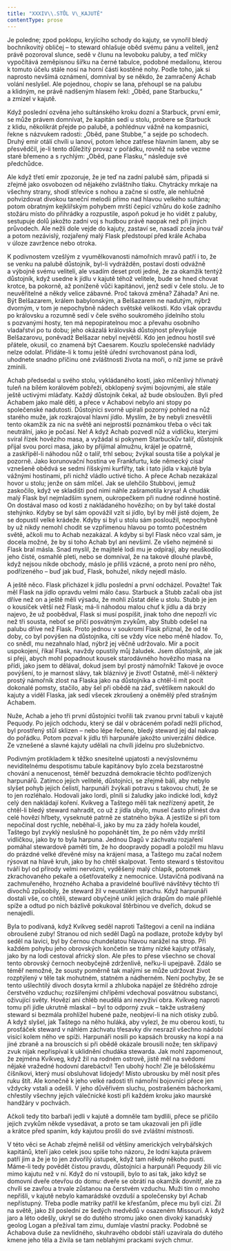 ```yaml
---
title: "XXXIV\\.STŮL V\_KAJUTĚ"
contentType: prose
---
```


Je poledne; zpod poklopu, kryjícího schody do kajuty, se vynořil bledý bochníkovitý obličej – to steward ohlašuje oběd svému pánu a veliteli, jenž právě pozoroval slunce, sedě v člunu na levoboku paluby, a teď mlčky vypočítává zeměpisnou šířku na černé tabulce, podobné medailonu, kterou k tomuto účelu stále nosí na horní části kostěné nohy. Podle toho, jak si naprosto nevšímá oznámení, domníval by se někdo, že zamračený Achab volání neslyšel. Ale pojednou, chopiv se lana, přehoupl se na palubu a klidným, ne právě nadšeným hlasem řekl: „Oběd, pane Starbucku,“ a zmizel v kajutě.

Když poslední ozvěna jeho sultánského kroku dozní a Starbuck, první emír, se může právem domnívat, že kapitán sedí u stolu, probere se Starbuck z klidu, několikrát přejde po palubě, a pohlédnuv vážně na kompasnici, řekne s názvukem radosti: „Oběd, pane Stubbe,“ a sejde po schodech. Druhý emír otálí chvíli u lanoví, potom lehce zatřese hlavním lanem, aby se přesvědčil, je-li tento důležitý provaz v pořádku, rovněž na sebe vezme staré břemeno a s rychlým: „Oběd, pane Flasku,“ následuje své předchůdce.

Ale když třetí emír zpozoruje, že je teď na zadní palubě sám, připadá si zřejmě jako osvobozen od nějakého zvláštního tlaku. Chytrácky mrkaje na všechny strany, shodí střevíce s nohou a začne si ostře, ale nehlučně pohvizdovat divokou taneční melodii přímo nad hlavou velkého sultána; potom obratným kejklířským pohybem mrští čepicí vzhůru do koše zadního stožáru místo do přihrádky a rozpustile, aspoň pokud je ho vidět z paluby, sestupuje dolů jakožto zadní voj s hudbou právě naopak než při jiných průvodech. Ale nežli dole vejde do kajuty, zastaví se, nasadí zcela jinou tvář a potom nezávislý, rozjařený malý Flask předstoupí před krále Achaba v úloze zavržence nebo otroka.

K podivnostem vzešlým z vyumělkovanosti námořních mravů patří i to, že se venku na palubě důstojník, byl-li vydrážděn, postaví dosti odvážně a výbojně svému veliteli, ale vsadím deset proti jedné, že za okamžik tentýž důstojník, když usedne k jídlu v kajutě téhož velitele, bude se hned chovat krotce, ba pokorně, až poníženě vůči kapitánovi, jenž sedí v čele stolu. Je to neuvěřitelné a někdy velice zábavné. Proč taková změna? Záhada? Ani ne. Být Belšazarem, králem babylonským, a Belšazarem ne nadutým, nýbrž dvorným, v tom je nepochybně nádech světské velikosti. Kdo však opravdu po královsku a rozumně sedí v čele svého soukromého jídelního stolu s pozvanými hosty, ten má nepopiratelnou moc a převahu osobního vladařství po tu dobu; jeho okázalá královská důstojnost převyšuje Belšazarovu, poněvadž Belšazar nebyl největší. Kdo jen jednou hostil své přátele, okusil, co znamená být Caesarem. Kouzlu společenské nadvlády nelze odolat. Přidáte-li k tomu ještě úřední svrchovanost pána lodi, uhodnete snadno příčinu oné zvláštnosti života na moři, o níž jsme se právě zmínili.

Achab předsedal u svého stolu, vykládaného kostí, jako mlčenlivý hřívnatý tuleň na bílém korálovém pobřeží, obklopený svými bojovnými, ale stále ještě uctivými mláďaty. Každý důstojník čekal, až bude obsloužen. Byli před Achabem jako malé děti, a přece v Achabovi nebylo ani stopy po společenské nadutosti. Důstojníci svorně upírali pozorný pohled na nůž starého muže, jak rozkrajoval hlavní jídlo. Myslím, že by nebyli znesvětili tento okamžik za nic na světě ani nejprostší poznámkou třeba o věci tak neutrální, jako je počasí. Ne! A když Achab pozvedl nůž a vidličku, kterými svíral řízek hovězího masa, a vyžádal si pokynem Starbuckův talíř, důstojník přijal svou porci masa, jako by přijímal almužnu, krájel je opatrně, a zaskřípěl-li náhodou nůž o talíř, trhl sebou; žvýkal sousta tiše a polykal je pozorně. Jako korunovační hostina ve Frankfurtu, kde německý císař vznešeně obědvá se sedmi říšskými kurfiřty, tak i tato jídla v kajutě byla vážnými hostinami, při nichž vládlo uctivé ticho. A přece Achab nezakázal hovor u stolu; jenže on sám mlčel. Jak se ulehčilo Stubbovi, jemuž zaskočilo, když ve skladišti pod nimi náhle zašramotila krysa! A chudák malý Flask byl nejmladším synem, oukropečkem při nudné rodinné hostině. On dostával maso od kosti z nakládaného hovězího; on by byl také dostal stehýnko. Kdyby se byl sám opovážil vzít si jídlo, byl by měl jistě dojem, že se dopustil velké krádeže. Kdyby si byl u stolu sám posloužil, nepochybně by už nikdy nemohl chodit se vzpřímenou hlavou po tomto počestném světě, ačkoli mu to Achab nezakázal. A kdyby si byl Flask něco vzal sám, je docela možné, že by si toho Achab byl ani nevšiml. Ze všeho nejméně si Flask bral másla. Snad myslil, že majitelé lodi mu je odpírají, aby neuškodilo jeho čisté, osmahlé pleti, nebo se domníval, že na takové dlouhé plavbě, když nejsou nikde obchody, máslo je příliš vzácné, a proto není pro něho, podřízeného – buď jak buď, Flask, bohužel, nikdy nejedl máslo.

A ještě něco. Flask přicházel k jídlu poslední a první odcházel. Považte! Tak měl Flask na jídlo opravdu velmi málo času. Starbuck a Stubb začali oba jíst dříve než on a ještě měli výsadu, že mohli zůstat déle u stolu. Stubb je jen o kousíček větší než Flask; má-li náhodou malou chuť k jídlu a dá brzy najevo, že už poobědval, Flask si musí pospíšit, jinak toho dne nepozří víc než tři sousta, neboť se příčí posvátným zvykům, aby Stubb odešel na palubu dříve než Flask. Proto jednou v soukromí Flask přiznal, že od té doby, co byl povýšen na důstojníka, cítí se vždy více nebo méně hladov. To, co snědl, mu nezahnalo hlad, nýbrž jej věčně udržovalo. Mír a pocit uspokojení, říkal Flask, navždy opustily můj žaludek. Jsem důstojník, ale jak si přeji, abych mohl popadnout kousek starodávného hovězího masa na přídi, jako jsem to dělával, dokud jsem byl prostý námořník! Takové je ovoce povýšení, to je marnost slávy, tak bláznivý je život! Ostatně, měl-li některý prostý námořník zlost na Flaska jako na důstojníka a chtěl-li mít pocit dokonalé pomsty, stačilo, aby šel při obědě na záď, světlíkem nakoukl do kajuty a viděl Flaska, jak sedí všecek zkroušený a oněmělý před strašným Achabem.

Nuže, Achab a jeho tři první důstojníci tvořili tak zvanou první tabuli v kajutě Pequody. Po jejich odchodu, který se dál v obráceném pořadí nežli příchod, byl prostřený stůl sklizen – nebo lépe řečeno, bledý steward jej dal nakvap do pořádku. Potom pozval k jídlu tři harpunáře jakožto univerzální dědice. Ze vznešené a slavné kajuty udělali na chvíli jídelnu pro služebnictvo.

Podivným protikladem k těžko snesitelné upjatosti a nevýslovnému neviditelnému despotismu tabule kapitánovy bylo zcela bezstarostné chování a nenucenost, téměř bezuzdná demokracie těchto podřízených harpunářů. Zatímco jejich velitelé, důstojníci, se zřejmě báli, aby nebylo slyšet pohyb jejich čelistí, harpunáři žvýkali potravu s takovou chutí, že se to jen rozléhalo. Hodovali jako lordi, plnili si žaludky jako indické lodi, když celý den nakládají koření. Kvíkveg a Taštego měli tak nezřízený apetit, že chtěl-li bledý steward nahradit, co už z jídla ubylo, musel často přinést dva celé hovězí hřbety, vyseknuté patrně ze statného býka. A jestliže si při tom nepočínal dost rychle, neběhal-li, jako by mu za zády hořela koudel, Taštego byl zvyklý neslušně ho popohánět tím, že po něm vždy mrštil vidličkou, jako by to byla harpuna. Jednou Dagů v záchvatu rozjaření pomáhal stewardově paměti tím, že ho doopravdy popadl a položil mu hlavu do prázdné velké dřevěné mísy na krájení masa, a Taštego mu začal nožem rýsovat na hlavě kruh, jako by ho chtěl skalpovat. Tento steward s těstovitou tváří byl od přírody velmi nervózní, vyděšený malý chlapík, potomek zkrachovaného pekaře a ošetřovatelky z nemocnice. Ustavičná podívaná na zachmuřeného, hrozného Achaba a pravidelné bouřlivé návštěvy těchto tří divochů způsobily, že steward žil v neustálém strachu. Když harpunáři dostali vše, co chtěli, steward obyčejně unikl jejich drápům do malé přilehlé spíže a odtud po nich bázlivě pokukoval štěrbinou ve dveřích, dokud se nenajedli.

Byla to podívaná, když Kvíkveg seděl naproti Taštegovi a cenil na indiána obroušené zuby! Stranou od nich seděl Dagů na podlaze, protože kdyby byl seděl na lavici, byl by černou chundelatou hlavou narážel na strop. Při každém pohybu jeho obrovských končetin se trámy nízké kajuty otřásaly, jako by na lodi cestoval africký slon. Ale přes to přese všechno se choval tento obrovský černoch neobyčejně zdrženlivě, neřku-li upejpavě. Zdálo se téměř nemožné, že sousty poměrně tak malými se může udržovat život rozptýlený v těle tak mohutném, statném a nádherném. Není pochyby, že se tento ušlechtilý divoch dosyta krmil a zhluboka napájel ze štědrého zdroje čerstvého vzduchu; rozšířenými chřípěmi vdechoval posvátnou substanci, oživující světy. Hovězí ani chléb neudělá ani nevyživí obra. Kvíkveg naproti tomu při jídle ukrutně mlaskal – byl to odporný zvuk – takže ustrašený steward si bezmála prohlížel hubené paže, neobjeví-li na nich otisky zubů. A když slyšel, jak Taštego na něho huláká, aby vylezl, že mu oberou kosti, tu prosťáček steward v náhlém záchvatu třesavky div nesrazil všechno nádobí visící kolem něho ve spíži. Harpunáři nosili po kapsách brousky na kopí a na jiné zbraně a na brouscích si při obědě okázale brousili nože; ten skřípavý zvuk nijak nepřispíval k uklidnění chudáka stewarda. Jak mohl zapomenout, že zejména Kvíkveg, když žil na rodném ostrově, jistě měl na svědomí nějaké vražedné hodovní darebáctví! Ten ubohý hoch! Zle je bělošskému číšníkovi, který musí obsluhovat lidojedy! Místo ubrousku by měl nosit přes ruku štít. Ale konečně k jeho velké radosti tři námořní bojovníci přece jen vždycky vstali a odešli. V jeho důvěřivém sluchu, postrašeném báchorkami, chřestily všechny jejich válečnické kosti při každém kroku jako maurské handžáry v pochvách.

Ačkoli tedy tito barbaři jedli v kajutě a domněle tam bydlili, přece se příčilo jejich zvykům někde vysedávat, a proto se tam ukazovali jen při jídle a krátce před spaním, kdy kajutou prošli do své zvláštní místnosti.

V této věci se Achab zřejmě nelišil od většiny amerických velrybářských kapitánů, kteří jako celek jsou spíše toho názoru, že lodní kajuta právem patří jim a že je to jen zdvořilý ústupek, když tam někdy někoho pustí. Máme-li tedy povědět čistou pravdu, důstojníci a harpunáři Pequody žili víc mimo kajutu než v ní. Když do ní vstoupili, bylo to asi tak, jako když se domovní dveře otevřou do domu: dveře se obrátí na okamžik dovnitř, ale za chvíli se zavřou a trvale zůstanou na čerstvém vzduchu. Muži tím o mnoho nepřišli, v kajutě nebylo kamarádské ovzduší a společensky byl Achab nepřístupný. Třeba podle matriky patřil ke křesťanům, přece mu byli cizí. Žil na světě, jako žil poslední ze šedých medvědů v osazeném Missouri. A když jaro a léto odešly, ukryl se do dutého stromu jako onen divoký kanadský geolog Logan a přežíval tam zimu, dumlaje vlastní pracky. Podobně se Achabova duše za nevlídného, skuhravého období stáří uzavírala do dutého kmene jeho těla a živila se tam neblahými prackami svých chmur.
